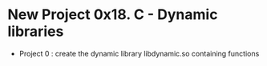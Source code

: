 # New Project 0x18. C - Dynamic libraries
* Project 0 : create the dynamic library libdynamic.so containing functions

